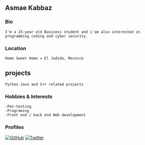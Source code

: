 ## Asmae Kabbaz

### Bio
    I'm a 23-year old Business student and i'am also interested in programming coding and cyber security.

### Location
    Home Sweet Home = El Jadida, Morocco

## projects 
    Python Java and C++ related projects

### Hobbies & Interests
    -Pen-testing
    -Programing
    -Front end / back end Web development

### Profiles
[![GitHub][github-img]](https://github.com/AsmaeK) 
[![Twitter][twitter-img]](https://twitter.com/KVxgue)  

<!-- Don't edit the below 2 lines -->
[twitter-img]: https://i.imgur.com/wWzX9uB.png
[github-img]: https://i.imgur.com/9I6NRUm.png 

